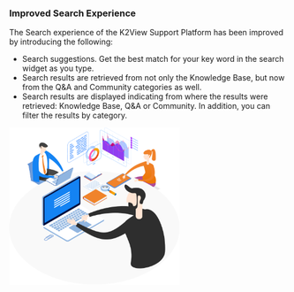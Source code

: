 ### Improved Search Experience

The Search experience of the K2View Support Platform has been improved by introducing the following:

* Search suggestions. Get the best match for your key word in the search widget as you type.
* Search results are retrieved from not only the Knowledge Base, but now from the Q&A and Community categories as well. 
* Search results are displayed indicating from where the results were retrieved: Knowledge Base, Q&A or Community. In addition, you can filter the results by category.



<img src="images/img7.png" alt="image" style="zoom:67%;" />
